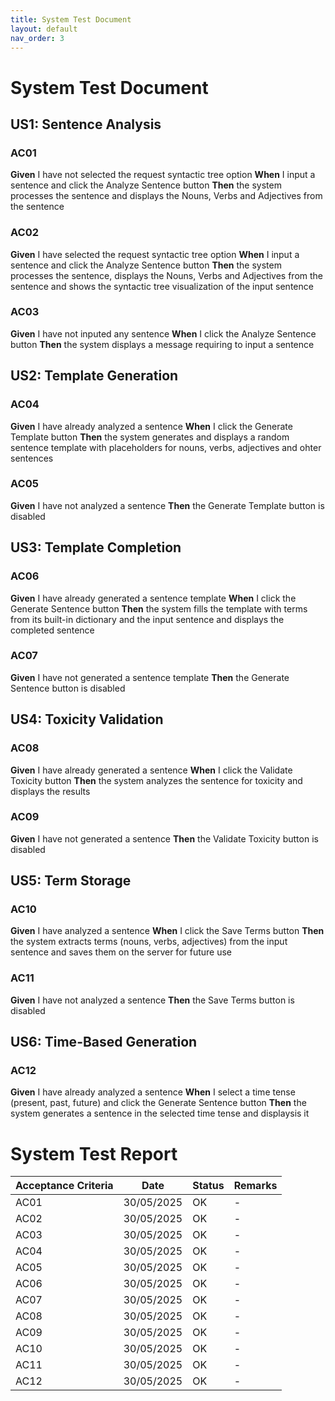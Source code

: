 ```yaml
---
title: System Test Document
layout: default
nav_order: 3
---
```


# System Test Document

## US1: Sentence Analysis
### AC01
**Given** I have not selected the request syntactic tree option
**When** I input a sentence and click the Analyze Sentence button
**Then** the system processes the sentence and displays the Nouns, Verbs and Adjectives from the sentence  
### AC02
**Given** I have selected the request syntactic tree option
**When** I input a sentence and click the Analyze Sentence button
**Then** the system processes the sentence, displays the Nouns, Verbs and Adjectives from the sentence and shows the syntactic tree visualization of the input sentence  

### AC03
**Given** I have not inputed any sentence
**When** I click the Analyze Sentence button
**Then** the system displays a message requiring to input a sentence    


## US2: Template Generation
### AC04
**Given** I have already analyzed a sentence
**When** I click the Generate Template button
**Then** the system generates and displays a random sentence template with placeholders for nouns, verbs, adjectives and ohter sentences

### AC05
**Given** I have not analyzed a sentence
**Then** the Generate Template button is disabled


## US3: Template Completion
### AC06
**Given** I have already generated a sentence template
**When** I click the Generate Sentence button
**Then** the system fills the template with terms from its built-in dictionary and the input sentence and displays the completed sentence

### AC07
**Given** I have not generated a sentence template
**Then** the Generate Sentence button is disabled


## US4: Toxicity Validation
### AC08
**Given** I have already generated a sentence
**When** I click the Validate Toxicity button
**Then** the system analyzes the sentence for toxicity and displays the results

### AC09
**Given** I have not generated a sentence
**Then** the Validate Toxicity button is disabled


## US5: Term Storage
### AC10
**Given** I have analyzed a sentence
**When** I click the Save Terms button
**Then** the system extracts terms (nouns, verbs, adjectives) from the input sentence and saves them on the server for future use

### AC11
**Given** I have not analyzed a sentence
**Then** the Save Terms button is disabled


## US6: Time-Based Generation
### AC12
**Given** I have already analyzed a sentence
**When** I select a time tense (present, past, future) and click the Generate Sentence button
**Then** the system generates a sentence in the selected time tense and displaysis it

# System Test Report
| Acceptance Criteria | Date | Status | Remarks |
|---------------------|------|--------|---------|
| AC01 | 30/05/2025 | OK | - |
| AC02 | 30/05/2025 | OK | - |
| AC03 | 30/05/2025 | OK | - |
| AC04 | 30/05/2025 | OK | - |
| AC05 | 30/05/2025 | OK | - |
| AC06 | 30/05/2025 | OK | - |
| AC07 | 30/05/2025 | OK | - |
| AC08 | 30/05/2025 | OK | - |
| AC09 | 30/05/2025 | OK | - |
| AC10 | 30/05/2025 | OK | - |
| AC11 | 30/05/2025 | OK | - |
| AC12 | 30/05/2025 | OK | - |
